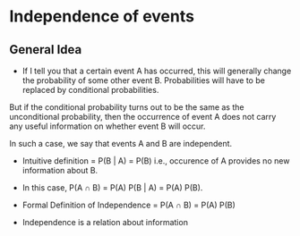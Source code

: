 # Independence of events

## General Idea 

- If I tell you that a certain event A has occurred, this
will generally change the probability of some other
event B. Probabilities will have to be replaced by
conditional probabilities.

But if the conditional probability turns out to be
the same as the unconditional probability, then the
occurrence of event A does not carry any useful information
on whether event B will occur.

In such a case, we say that events A and B are
independent.

- Intuitive definition = P(B | A) = P(B) i.e., occurence of A provides no new information about B.

- In this case, P(A ∩ B) = P(A) P(B | A) = P(A) P(B).

- Formal Definition of Independence = P(A ∩ B) = P(A) P(B)

- Independence is a relation about information